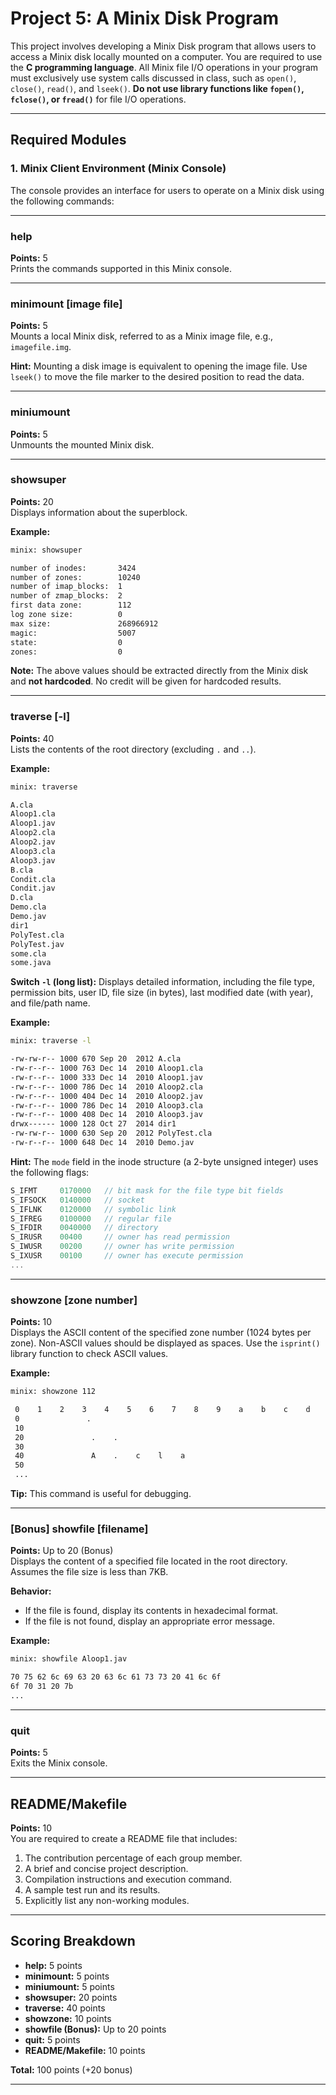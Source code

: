 # **Project 5: A Minix Disk Program**

This project involves developing a Minix Disk program that allows users to access a Minix disk locally mounted on a computer. You are required to use the **C programming language**. All Minix file I/O operations in your program must exclusively use system calls discussed in class, such as `open()`, `close()`, `read()`, and `lseek()`. **Do not use library functions like `fopen()`, `fclose()`, or `fread()`** for file I/O operations.

---

## **Required Modules**

### 1. **Minix Client Environment (Minix Console)**  
The console provides an interface for users to operate on a Minix disk using the following commands:

---

### **help**  
**Points:** 5  
Prints the commands supported in this Minix console.

---

### **minimount [image file]**  
**Points:** 5  
Mounts a local Minix disk, referred to as a Minix image file, e.g., `imagefile.img`.

**Hint:** Mounting a disk image is equivalent to opening the image file. Use `lseek()` to move the file marker to the desired position to read the data.

---

### **miniumount**  
**Points:** 5  
Unmounts the mounted Minix disk.

---

### **showsuper**  
**Points:** 20  
Displays information about the superblock.  

**Example:**  
```bash
minix: showsuper

number of inodes:       3424
number of zones:        10240
number of imap_blocks:  1
number of zmap_blocks:  2
first data zone:        112
log zone size:          0
max size:               268966912
magic:                  5007
state:                  0
zones:                  0
```

**Note:** The above values should be extracted directly from the Minix disk and **not hardcoded**. No credit will be given for hardcoded results.

---

### **traverse [-l]**  
**Points:** 40  
Lists the contents of the root directory (excluding `.` and `..`).

**Example:**  
```bash
minix: traverse

A.cla
Aloop1.cla
Aloop1.jav
Aloop2.cla
Aloop2.jav
Aloop3.cla
Aloop3.jav
B.cla
Condit.cla
Condit.jav
D.cla
Demo.cla
Demo.jav
dir1
PolyTest.cla
PolyTest.jav
some.cla
some.java
```

**Switch `-l` (long list):** Displays detailed information, including the file type, permission bits, user ID, file size (in bytes), last modified date (with year), and file/path name.

**Example:**  
```bash
minix: traverse -l

-rw-rw-r-- 1000 670 Sep 20  2012 A.cla
-rw-r--r-- 1000 763 Dec 14  2010 Aloop1.cla
-rw-r--r-- 1000 333 Dec 14  2010 Aloop1.jav
-rw-r--r-- 1000 786 Dec 14  2010 Aloop2.cla
-rw-r--r-- 1000 404 Dec 14  2010 Aloop2.jav
-rw-r--r-- 1000 786 Dec 14  2010 Aloop3.cla
-rw-r--r-- 1000 408 Dec 14  2010 Aloop3.jav
drwx------ 1000 128 Oct 27  2014 dir1
-rw-rw-r-- 1000 630 Sep 20  2012 PolyTest.cla
-rw-r--r-- 1000 648 Dec 14  2010 Demo.jav
```

**Hint:** The `mode` field in the inode structure (a 2-byte unsigned integer) uses the following flags:  
```c
S_IFMT     0170000   // bit mask for the file type bit fields
S_IFSOCK   0140000   // socket
S_IFLNK    0120000   // symbolic link
S_IFREG    0100000   // regular file
S_IFDIR    0040000   // directory
S_IRUSR    00400     // owner has read permission
S_IWUSR    00200     // owner has write permission
S_IXUSR    00100     // owner has execute permission
...
```

---

### **showzone [zone number]**  
**Points:** 10  
Displays the ASCII content of the specified zone number (1024 bytes per zone). Non-ASCII values should be displayed as spaces. Use the `isprint()` library function to check ASCII values.  

**Example:**  
```bash
minix: showzone 112

 0    1    2    3    4    5    6    7    8    9    a    b    c    d    e    f
 0               .
 10
 20               .    .
 30
 40               A    .    c    l    a
 50
 ...
```

**Tip:** This command is useful for debugging.

---

### **[Bonus] showfile [filename]**  
**Points:** Up to 20 (Bonus)  
Displays the content of a specified file located in the root directory. Assumes the file size is less than 7KB.  

**Behavior:**  
- If the file is found, display its contents in hexadecimal format.  
- If the file is not found, display an appropriate error message.  

**Example:**  
```bash
minix: showfile Aloop1.jav

70 75 62 6c 69 63 20 63 6c 61 73 73 20 41 6c 6f
6f 70 31 20 7b
...
```

---

### **quit**  
**Points:** 5  
Exits the Minix console.

---

## **README/Makefile**  
**Points:** 10  
You are required to create a README file that includes:  
1. The contribution percentage of each group member.  
2. A brief and concise project description.  
3. Compilation instructions and execution command.  
4. A sample test run and its results.  
5. Explicitly list any non-working modules.  

---

## **Scoring Breakdown**
- **help:** 5 points  
- **minimount:** 5 points  
- **miniumount:** 5 points  
- **showsuper:** 20 points  
- **traverse:** 40 points  
- **showzone:** 10 points  
- **showfile (Bonus):** Up to 20 points  
- **quit:** 5 points  
- **README/Makefile:** 10 points  

**Total:** 100 points (+20 bonus)

---
